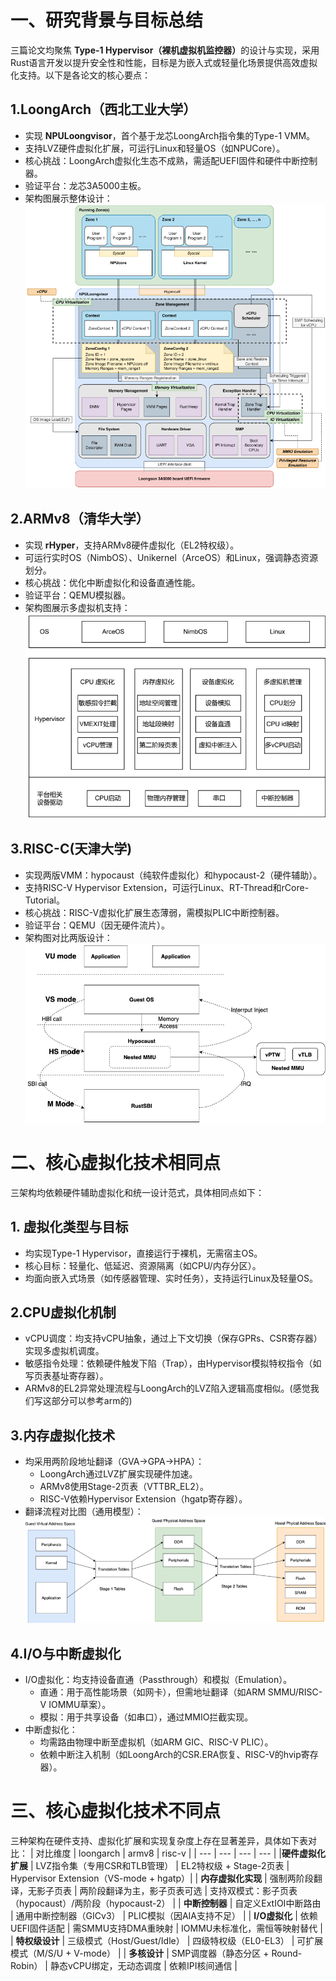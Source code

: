 # 一、研究背景与目标总结
三篇论文均聚焦 **​​Type-1 Hypervisor（裸机虚拟机监控器）​** ​的设计与实现，采用​​Rust语言​​开发以提升安全性和性能，目标是为嵌入式或轻量化场景提供高效虚拟化支持。以下是各论文的核心要点：
## 1.LoongArch（西北工业大学）
- 实现​ **​NPULoongvisor** ​​，首个基于龙芯LoongArch指令集的Type-1 VMM。
- 支持LVZ硬件虚拟化扩展，可运行Linux和轻量OS（如NPUCore）。
- 核心挑战：LoongArch虚拟化生态不成熟，需适配UEFI固件和硬件中断控制器。
- 验证平台：龙芯3A5000主板。
- 架构图展示整体设计：![](/pic/loong_arch.png)
## 2.ARMv8（清华大学）
- 实现​ **​rHyper** ​​，支持ARMv8硬件虚拟化（EL2特权级）。
- 可运行实时OS（NimbOS）、Unikernel（ArceOS）和Linux，强调静态资源划分。
- 核心挑战：优化中断虚拟化和设备直通性能。
- 验证平台：QEMU模拟器。
- 架构图展示多虚拟机支持：![](/pic/arm_arch.png)
## 3.RISC-C(天津大学)
- 实现两版VMM：​​hypocaust​​（纯软件虚拟化）和​​hypocaust-2​​（硬件辅助）。
- 支持RISC-V Hypervisor Extension，可运行Linux、RT-Thread和rCore-Tutorial。
- 核心挑战：RISC-V虚拟化扩展生态薄弱，需模拟PLIC中断控制器。
- 验证平台：QEMU（因无硬件流片）。
- 架构图对比两版设计：![](/pic/risc-v-arch.png)
# 二、核心虚拟化技术相同点
三架构均依赖​​硬件辅助虚拟化​​和​​统一设计范式​​，具体相同点如下：
## 1. 虚拟化类型与目标
- 均实现​​Type-1 Hypervisor​​，直接运行于裸机，无需宿主OS。
- 核心目标：轻量化、低延迟、资源隔离（如CPU/内存分区）。
- 均面向​​嵌入式场景​​（如传感器管理、实时任务），支持运行Linux及轻量OS。
## 2.​​CPU虚拟化机制
- ​​vCPU调度​​：均支持vCPU抽象，通过上下文切换（保存GPRs、CSR寄存器）实现多虚拟机调度。
- ​敏感指令处理​​：依赖硬件触发下陷（Trap），由Hypervisor模拟特权指令（如写页表基址寄存器）。
- ARMv8的EL2异常处理流程与LoongArch的LVZ陷入逻辑高度相似。(感觉我们写这部分可以参考arm的)
## 3.内存虚拟化技术
- 均采用​​两阶段地址翻译​​（GVA→GPA→HPA）：
  - LoongArch通过LVZ扩展实现硬件加速。
  - ARMv8使用Stage-2页表（VTTBR_EL2）。
  - RISC-V依赖Hypervisor Extension（hgatp寄存器）。
- 翻译流程对比图（通用模型）：![](/pic/translate-address.png)
## 4.​​I/O与中断虚拟化
- ​​I/O虚拟化​​：均支持设备直通（Passthrough）和模拟（Emulation）。
  - 直通：用于高性能场景（如网卡），但需地址翻译（如ARM SMMU/RISC-V IOMMU草案）。
  - 模拟：用于共享设备（如串口），通过MMIO拦截实现。
- 中断虚拟化​​：
  - 均需路由物理中断至虚拟机（如ARM GIC、RISC-V PLIC）。
  - 依赖中断注入机制（如LoongArch的CSR.ERA恢复、RISC-V的hvip寄存器）。
# 三、核心虚拟化技术不同点
三种架构在​​硬件支持​​、​​虚拟化扩展​​和​​实现复杂度​​上存在显著差异，具体如下表对比：
| 对比维度 | loongarch | armv8 | risc-v |
| --- | --- | --- | --- |
| **​硬件虚拟化扩展​​** | LVZ指令集（专用CSR和TLB管理） | EL2特权级 + Stage-2页表 | Hypervisor Extension（VS-mode + hgatp）|
| **内存虚拟化实现** | 强制两阶段翻译，无影子页表 | 两阶段翻译为主，影子页表可选 | 支持双模式：影子页表（hypocaust）/两阶段（hypocaust-2） |
| **中断控制器** | 自定义ExtIOI中断路由 | 通用中断控制器（GICv3） | PLIC模拟（因AIA支持不足） |
| **I/O虚拟化** | 依赖UEFI固件适配 | 需SMMU支持DMA重映射 | IOMMU未标准化，需恒等映射替代 |
| **特权级设计** | 三级模式（Host/Guest/Idle） | 四级特权级（EL0-EL3） | 可扩展模式（M/S/U + V-mode） |
| **多核设计** | SMP调度器（静态分区 + Round-Robin） | 静态vCPU绑定，无动态调度 | 依赖IPI核间通信 |
